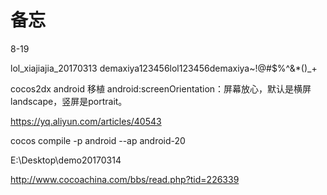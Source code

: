 # 备忘

8-19

lol_xiajiajia_20170313
demaxiya123456lol123456demaxiya~!@#$%^&*()_+

cocos2dx android 移植
android:screenOrientation：屏幕放心，默认是横屏landscape，竖屏是portrait。

https://yq.aliyun.com/articles/40543

cocos compile -p android --ap android-20

E:\Desktop\demo20170314

http://www.cocoachina.com/bbs/read.php?tid=226339